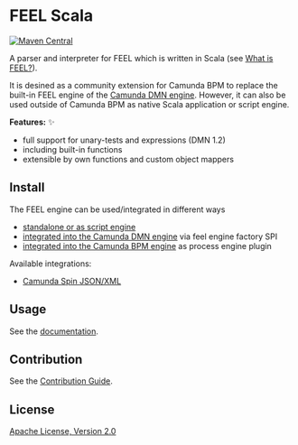 # FEEL Scala

[![Maven Central](https://maven-badges.herokuapp.com/maven-central/org.camunda.feel/feel-engine/badge.svg)](https://maven-badges.herokuapp.com/maven-central/org.camunda.feel/feel-engine)

A parser and interpreter for FEEL which is written in Scala (see [What is FEEL?](https://camunda.github.io/feel-scala/what-is-feel)).

It is desined as a community extension for Camunda BPM to replace the built-in FEEL engine of the [Camunda DMN engine](https://github.com/camunda/camunda-engine-dmn). However, it can also be used outside of Camunda BPM as native Scala application or script engine. 

**Features:** :sparkles:

* full support for unary-tests and expressions (DMN 1.2)
* including built-in functions
* extensible by own functions and custom object mappers

## Install

The FEEL engine can be used/integrated in different ways 

* [standalone or as script engine](https://github.com/camunda/feel-scala/tree/master/feel-engine#usage)
* [integrated into the Camunda DMN engine](https://github.com/camunda/feel-scala/tree/master/feel-engine-factory#usage) via feel engine factory SPI
* [integrated into the Camunda BPM engine](https://github.com/camunda/feel-scala/tree/master/feel-engine-plugin#usage) as process engine plugin 

Available integrations:

* [Camunda Spin JSON/XML](https://github.com/camunda/feel-scala/tree/master/feel-camunda-spin#usage) 

## Usage

 See the [documentation](https://camunda.github.io/feel-scala/).

## Contribution

See the [Contribution Guide](./CONTRIBUTING.md).

## License

[Apache License, Version 2.0](./LICENSE)
